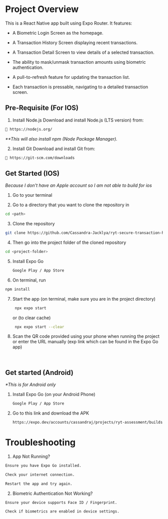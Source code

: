 # Project Overview  
This is a React Native app built using Expo Router. It features:

- A Biometric Login Screen as the homepage.

- A Transaction History Screen displaying recent transactions.

- A Transaction Detail Screen to view details of a selected transaction.

- The ability to mask/unmask transaction amounts using biometric authentication.

- A pull-to-refresh feature for updating the transaction list.

- Each transaction is pressable, navigating to a detailed transaction screen.

## Pre-Requisite (For IOS)
1. Install Node.js
Download and install Node.js (LTS version) from:
```bash
🔗 https://nodejs.org/
```
<i>**This will also install npm (Node Package Manager).</i>

2. Install Git 
Download and install Git from:
```bash
🔗 https://git-scm.com/downloads
```

## Get Started (IOS)
<i>Because I don't have an Apple account so I am not able to build for ios</i>

1. Go to your terminal

2. Go to a directory that you want to clone the repository in
```bash
cd <path>
```

3. Clone the repository
```bash
git clone https://github.com/Cassandra-Jacklya/ryt-secure-transaction-history.git
```

4. Then go into the project folder of the cloned repository
```bash
cd <project-folder>
```

5. Install Expo Go

   ```bash
   Google Play / App Store
   ```

6. On terminal, run
```bash
npm install
```

7. Start the app (on terminal, make sure you are in the project directory)

   ```bash
    npx expo start
   ```
   or (to clear cache)

   ```bash
    npx expo start --clear
   ```

8. Scan the QR code provided using your phone when running the project or enter the URL manually (exp link which can be found in the Expo Go app)

<br/>

## Get started (Android)
<i>*This is for Android only</i>

1. Install Expo Go (on your Android Phone)

   ```bash
   Google Play / App Store
   ```

2. Go to this link and download the APK

   ```bash
   https://expo.dev/accounts/cassandraj/projects/ryt-assessment/builds/8fea811d-c210-4459-8f9f-b2fbfd98446a 
   ```

# Troubleshooting

1. App Not Running?

```bash
Ensure you have Expo Go installed.

Check your internet connection.

Restart the app and try again.
```

2. Biometric Authentication Not Working?

```bash
Ensure your device supports Face ID / Fingerprint.

Check if biometrics are enabled in device settings.
```
